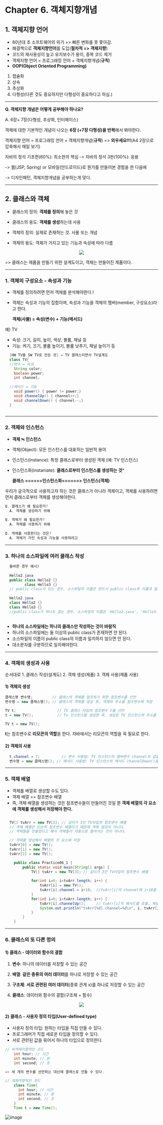 # Chapter 6. 객체지향개념
 
## 1. 객체지향 언어

- 80년대 초 소프트웨어의 위기 => 빠른 변화를 못 쫓아감.
- 해결책으로 **객체지향언어**를 도입(**절차적 => 객체지향**)
- 코드의 재사용성이 높고 유지보수가 용이, 중복 코드 제거
- 객체지향 언어 = 프로그래밍 언어 + 객체지향개념(**규칙**)
- **OOP(Object Oriented Programming)**   
1. 캡슐화
2. 상속
3. 추상화
4. 다형성(다른 것도 중요하지만 다형성이 중요하다고 하심.)
---
**Q. 객체지향 개념은 어떻게 공부해야 하나요?**

A. 6장+ 7장(다형성, 추상화, 인터페이스)

  객체에 대한 기본적인 개념이 나오는 **6장 (+7장 다형성)을 반복**해서 봐야한다.  
  
  객체지향 언어 = 프로그래밍 언어 + 객체지향개념(**규칙**) => **외우세요!!!**(A4 2장으로 압축해서 매일 보기)
  
  자바의 정석 기초편(60%): 최소한의 핵심 -> 자바의 정석 3판(100%): 응용
   
  -> 웹(JSP, Spring) or 모바일(안드로이드)로 뭔가를 만들어본 경험을 한 다음에
  
  -> 디자인패턴, 객체지향개념을 공부하는게 맞다.

---

## 2. 클래스와 객체
- 클래스의 정의: **객체를 정의**해 놓은 것
- 클래스의 용도: **객체를 생성**하는데 사용

- 객체의 정의: 실제로 존재하는 것. 사물 또는 개념
- 객체의 용도: 객체가 가지고 있는 기능과 속성에 따라 다름

<p align="center"><image src="https://user-images.githubusercontent.com/48302257/179668893-a70c4bb8-e4ed-4d7e-a8a9-e7c77edb098d.png">

=> 클래스는 제품을 만들기 위한 설계도이고, 객체는 만들어진 제품이다.

---
### 1. 객체의 구성요소 - 속성과 기능
  - 객체를 정의하려면 먼저 객체를 분석해야한다.!
  - 객체는 속성과 기능의 집합이며, 속성과 기능을 객체의 멤버(member, 구성요소)라고 한다.
     
    **객체(사물) = 속성(변수) + 기능(메서드)**
  
  예) TV 
  
  - 속성: 크기, 길이, 높이, 색상, 볼륨, 채널 등
  - 기능: 켜기, 끄기, 볼륨 높이기, 볼륨 낮추기, 채널 높이기 등
```java
  [HW TV를 SW TV로 만든 것] = TV 클래스이면서 TV설계도
  class TV{
  //변수 = 속성
    String color;
    boolean power;
    int channel;
  
  //메서드 = 기능
    void power() { power != power;}
    void channelUp() { channel++;}
    void channelDown() { channel--;}
  }
  
```
---  
  
### 2. 객체와 인스턴스
- **객체 ≒ 인스턴스**
- 객체(Object): 모든 인스턴스를 대표하는 일반적 용어
- 인스턴스(Instance): 특정 클래스로부터 생성된 객체 (예: TV 인스턴스)
- 인스턴스화(instaniate): **클래스로부터 인스턴스를 생성하는 것***
  
  **클래스 ======인스턴스화======> 인스턴스(객체)**
  
우리가 궁극적으로 사용하고자 하는 것은 클래스가 아니라 객체이고, 객체를 사용하려면 먼저 클래스로부터 객체를 생성해야한다.
```java
Q. 클래스가 왜 필요한가?
  A. 객체를 생성하기 위해
  
Q. 객체가 왜 필요한가?
  A. 객체를 사용하기 위해
  
Q. 객체를 사용한다는 것은?
  A. 객체가 가진 속성과 기능을 사용하려고
```  
---
  
### 3. 하나의 소스파일에 여러 클래스 작성
```java
  올바른 경우 예시)
  
  Hello2.java
  public class Hello2 {}
         class Hello3 {}
  // public class가 있는 경우, 소스파일의 이름은 반드시 public class의 이름과 일치해야한다.
  
  Hello2.java
  class Hello2 {}
  class Hello3 {}
  //public class가 하나도 없는 경우, 소스파일의 이름은 'Hello2.java', 'Hello3.java' 둘 다 가능하다.
 
```  
- **하나의 소스파일에는 하나의 클래스만 작성하는 것이 바람직**
- 하나의 소스파일에는 둘 이상의 public class가 존재하면 안 된다.
- 소스파일의 이름이 public class의 이름과 일치하지 않으면 안 된다.
- 대소문자를 구분하므로 일치해야한다.
---
  
### 4. 객체의 생성과 사용
  순서대로 1. 클래스 작성(설계도) 2. 객체 생성(제품) 3. 객체 사용(제품 사용)
  
#### 1) 객체의 생성
  ```java
  클래스명 변수명;         // 클래스의 객체를 참조하기 위한 참조변수를 선언
  변수명 = new 클래스명(); // 클래스의 객체를 생성 후, 객체의 주소를 참조변수에 저장
  
  TV t;                   // TV 클래스 타입의 참조변수 t를 선언
  t = new TV();           // Tv 인스턴스를 생성한 후, 생성된 TV 인스턴스의 주소를 t에 저장
  
  TV t = new TV();
```  
**t**는 참조변수로 **리모콘의 역할**을 한다. 자바에서는 리모콘의 역할을 꼭 필요로 한다.
  
#### 2) 객체의 사용
```java
  t.channel = 7;          // 변수 사용법: TV 인스턴스의 멤버변수 channel의 값을 7로 한다.
  변수명 = new 클래스명(); // 메서드 사용법: TV 인스턴스의 메서드 channelDown()을 호출한다.
```    
---
  
### 5. 객체 배열
  - 객체를 배열로 생성할 수도 있다.
  - 객체 배열 == 참조변수 배열
  - 즉, 객체 배열을 생성하는 것은 참조변수들이 만들어진 것일 뿐 **객체 배열의 각 요소에 객체를 생성해서 저장해야 한다.**
  
  ```java
  
    TV[] tvArr = new TV[3]; // 길이가 3인 TV타입의 참조변수 배열
    // 객체 배열은 단순히 참조변수 배열이기 때문에 객체 생성이 아니다.
    // 객체들을 만들었다고 해서 객체들이 자동으로 들어가는 것이 아니다.
  
    // 객체를 생성해서 배열의 각 요소에 저장
    tvArr[0] = new TV();
    tvArr[1] = new TV();
    tvArr[2] = new TV();
  ```    
  ```java
      public class Practice06_1 {
	      public static void main(String[] args) {
		      TV[] tvArr = new TV[3]; // 길이가 3인 TV타입의 참조변수 배열
		
		      for(int i=0; i<tvArr.length; i++) {
			      tvArr[i] = new TV();
			      tvArr[i].channel = i+10;	//tvArr[i]의 channel에 i+10을 저장
		      }
		      for(int i=0; i<tvArr.length; i++) {
			      tvArr[i].channelUp();		// tvArr[i]의 메서드를 호출, 채널이 1 증가
			      System.out.println("tvArr[%d].channel=%d\n", i, tvArr[i].channel);
		      }
	      }
      }
  ```    
---
  
### 6. 클래스의 또 다른 정의
#### **1) 클래스 - 데이터와 함수의 결합**
  
  1. **변수**: 하나의 데이터를 저장할 수 있는 공간

  2. **배열**: **같은 종류의 여러 데이터**를 하나로 저장할 수 있는 공간
  
  3. **구조체**: **서로 관련된 여러 데이터**(종류 관계 x)를 하나로 저장할 수 있는 공간
  
  4. **클래스**: 데이터와 함수의 결합(구조체 + 함수)

<p align="center"><image src="https://user-images.githubusercontent.com/48302257/180145072-47d2885a-2727-4685-a862-0e06eca92c92.png">

#### **2) 클래스 - 사용자 정의 타입(User-defined type)**
  
  - 사용자 정의 타입: 원하는 타입을 직접 만들 수 있다.
  - 프로그래머가 직접 새로운 타입을 정의할 수 있다.
  - 서로 관련된 값을 묶어서 하나의 타입으로 정의한다.
  
  ```java
  // 비객체지향적인 코드
      int hour; // 시간
      int minute; // 분
      int second; // 초
  
  => 세 개의 변수를 선언하는 대신에 클래스로 만들 수 있다.
  
  // 객체지향적인 코드
      class Time{
        int hour; // 시간
        int minute; // 분
        int second; // 초
      }
      Time t = new Time(); 
  ```    
  
  ![image](https://user-images.githubusercontent.com/48302257/180144731-b4370844-fe8d-485b-bb9f-7ef5cb6f4fa5.png)

  
  
  
